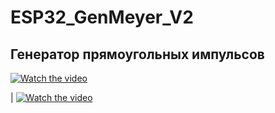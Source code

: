 # ESP32_GenMeyer_V2

## Генератор прямоугольных импульсов 

[![Watch the video](https://img.youtube.com/vi/KOIzjZbWaPE/maxresdefault.jpg)](https://youtu.be/KOIzjZbWaPE)

|
[![Watch the video](https://img.youtube.com/vi/v=v1-2inDQ2vc/maxresdefault.jpg)](https://youtu.be/v=v1-2inDQ2vc)



